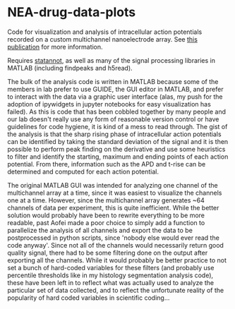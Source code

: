 # NEA-drug-data-plots

Code for visualization and analysis of intracellular action potentials recorded on a custom multichannel nanoelectrode array. See [this publication](https://doi.org/10.1016/j.bios.2022.114617) for more information. 

Requires [statannot](https://github.com/webermarcolivier/statannot), as well as many of the signal processing libraries in MATLAB (including findpeaks and h5read).

The bulk of the analysis code is written in MATLAB because some of the members in lab prefer to use GUIDE, the GUI editor in MATLAB, and prefer to interact with the data via a graphic user interface (alas, my push for the adoption of ipywidgets in jupyter notebooks for easy visualization has failed). As this is code that has been cobbled together by many people and our lab doesn't really use any form of reasonable version control or have guidelines for code hygiene, it is kind of a mess to read through. The gist of the analysis is that the sharp rising phase of intracellular action potentials can be identified by taking the standard deviation of the signal and it is then possible to perform peak finding on the derivative and use some heuristics to filter and identify the starting, maximum and ending points of each action potential. From there, information such as the APD and t-rise can be determined and computed for each action potential. 

The original MATLAB GUI was intended for analyzing one channel of the multichannel array at a time, since it was easiest to visualize the channels one at a time. However, since the multichannel array generates ~64 channels of data per experiment, this is quite inefficient. While the better solution would probably have been to rewrite everything to be more readable, past Aofei made a poor choice to simply add a function to parallelize the analysis of all channels and export the data to be postprocessed in python scripts, since 'nobody else would ever read the code anyway'. Since not all of the channels would necessarily return good quality signal, there had to be some filtering done on the output after exporting all the channels. While it would probably be better practice to not set a bunch of hard-coded variables for these filters (and probably use percentile thresholds like in my histology segmentation analysis code), these have been left in to reflect what was actually used to analyze the particular set of data collected, and to reflect the unfortunate reality of the popularity of hard coded variables in scientific coding...

